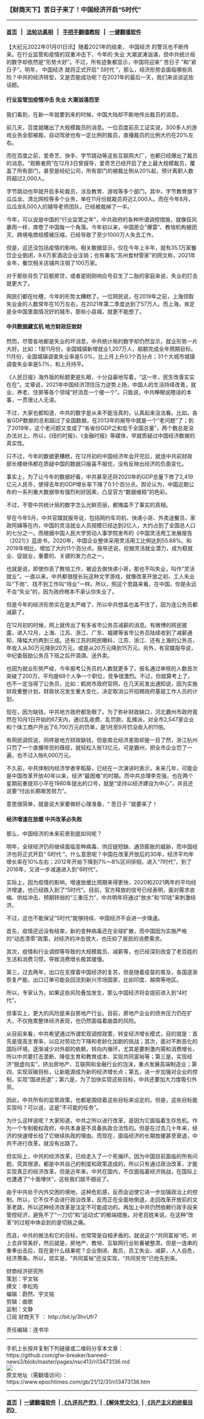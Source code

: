 ### 【财商天下】苦日子来了！中国经济开启“5时代”
------------------------

#### [首页](https://github.com/gfw-breaker/banned-news3/blob/master/README.md) &nbsp;&nbsp;|&nbsp;&nbsp; [法轮功真相](https://github.com/begood0513/basic/blob/master/README.md)  &nbsp;&nbsp;|&nbsp;&nbsp; [手把手翻墙教程](https://github.com/gfw-breaker/guides/wiki)  &nbsp;&nbsp;|&nbsp;&nbsp; [一键翻墙软件](https://github.com/gfw-breaker/nogfw/blob/master/README.md)  



<div><p>
 【大纪元2022年01月01日讯】随着2021年的结束，
 <ok href="https://www.epochtimes.com/gb/tag/%E4%B8%AD%E5%9B%BD%E7%BB%8F%E6%B5%8E.html">
  中国经济
 </ok>
 的警讯也不断传来。在行业监管和疫情的双重冲击下，今年的
 <ok href="https://www.epochtimes.com/gb/tag/%E5%A4%B1%E4%B8%9A.html">
  失业
 </ok>
 大潮波涛汹涌，但中共统计局的数字却依然是“形势大好”。不过，所有迹象都显示，中国将迎来“
 <ok href="https://www.epochtimes.com/gb/tag/%E8%8B%A6%E6%97%A5%E5%AD%90.html">
  苦日子
 </ok>
 ”和“紧日子”。明年，
 <ok href="https://www.epochtimes.com/gb/tag/%E4%B8%AD%E5%9B%BD%E7%BB%8F%E6%B5%8E.html">
  中国经济
 </ok>
 就将正式开启“
 <ok href="https://www.epochtimes.com/gb/tag/5%E6%97%B6%E4%BB%A3.html">
  5时代
 </ok>
 ”，那么，经济形势会面临哪些风险？中共的经济转型，又是否能成功呢？在2021年的最后一天，我们来谈谈这些话题。
</p>
<p>
</p>
<h4>
 行业监管加疫情冲击
 <ok href="https://www.epochtimes.com/gb/tag/%E5%A4%B1%E4%B8%9A.html">
  失业
 </ok>
 大潮汹涌而至
</h4>
<p>
 我们看到，在新一年就要到来的时候，中国大陆却不断地传出裁员的消息。
</p>
<p>
 前几天，百度就曝出了大规模裁员的消息。一位百度前员工证实说，300多人的游戏业务全部被裁，自动驾驶也有一定比例的裁员，直播裁员的比例大约在20%左右。
</p>
<p>
 而在百度之前，爱奇艺、快手、字节跳动等这些互联网大厂，也都已经爆出了裁员的消息。“观察者网”在12月3日曾报导，爱奇艺已经开启了史上最大规模裁员，覆盖了所有部门，甚至是经纪公司，所有部门的被裁比例从20%起，预计离职人数将超过2,000人。
</p>
<p>
 字节跳动也早就开启多轮裁员，涉及教育、游戏等多个部门。其中，字节教育旗下瓜瓜龙、清北网校等多个业务，单在11月份就裁员将近2,000人。而在今年8月，瓜瓜龙8,000人的辅导老师团队，已经被裁掉了一半。
</p>
<p>
 今年，可以说是中国的“行业监管之年”，中共政府的各种所谓调控措施，就像狂风暴雨一样，席卷了中国每一个角落。今年初以来，中国房企“爆雷”、教培机构被团灭、跨境电商规模被压缩，已经导致了至少1000万人失去工作。
</p>
<p>
 但是，这还没包括疫情的影响，相关数据显示，仅在今年上半年，就有35.1万家餐饮企业倒闭，9.6万家酒店企业注销；也有署名“苏州食材管家”的网文称，2021年全年，餐饮相关店铺共注销了100万家。
</p>
<p>
 对于那些背负了巨额房贷，或者是刚刚响应号召生了二胎的家庭来说，失业的打击就更大了。
</p>
<p>
 网民们都在吐槽，今年的形势太糟糕了。一位网民说，在2019年之前，上海领取失业金的人数常年在10万左右，在2021年第二季度达到了57万人。而上海，肯定是全中国里面情况好的城市，那些小县城，就更不能想了。
</p>
<h4>
 中共数据藏玄机 地方财政狂敛财
</h4>
<p>
 然而，尽管各地都是失业的坏消息，中共统计局的数字却仍然显示，就业形势一片大好。比如：1至11月份，全国城镇新增就业1,207万人，超额完成全年预期目标。11月份，全国城镇调查失业率是5.0%，比上月上升0.1个百分点；31个大城市城镇调查失业率是5.1%，和上月持平。
</p>
<p>
 《人民日报》海外版的标题更是扎眼，十分自豪地写着，“这一年，民生改善实实在在”。文章说，2021年中国经济顶住压力逆势上扬，中国人的生活持续改善，就业、养老、住房等各个领域“好消息一个接一个”。只能说，中共睁眼说瞎话的本事，一贯很让人无语。
</p>
<p>
 不过，大家也都知道，中共的数字是从来不能当真的，认真起来没法看。比如，各省GDP数据的总和超过了全国数据，在2013年的报导中就是一个“老问题”了；到了2019年，这个老问题又变成了“各省份GDP之和低于全国总量”，两个数总是没办法对上。所以，《纽约时报》、《金融时报》等媒体，早就质疑过中国经济数据的真实性。
</p>
<p>
 只不过，今年的数据更糟糕，在12月初的中国经济年会开完后，就连中共前财政部长楼继伟都在质疑中国的数据只报喜不报忧，没有反映出经济的负面变化。
</p>
<p>
 事实上，为了让今年的数据好看，中共甚至还将2020年的GDP总量下修了2,419亿元人民币，使得去年的GDP增长率下降了0.1个百分点。舆论认为，中国近期公布的一系列重大数据带有强烈利好因素，凸显官方“数据维稳”的色彩。
</p>
<p>
 不过，不管中共统计局的数字怎么光鲜亮丽，都掩盖不了事实的真相。
</p>
<p>
 早在今年5月，中共官媒就报导说，包括网约车司机、快递小哥、外卖送餐员、家政阿姨等在内，中国的灵活就业人员规模已经达到2亿人，大约占到了全国总人口的七分之一。而根据中国人民大学劳动人事学院发布的《中国灵活用工发展报告（2021）》蓝皮书，2020年，中国企业整体采用灵活用工比例达到55.68%。和2019年相比，增加了大约11个百分点。报导还说，挖掘灵活就业潜力，成为稳就业、促就业，重要的、关键的发力点之一。
</p>
<p>
 也就是说，即使你丢了教培工作，被迫去做快递小哥，那也不叫失业，叫作“灵活就业”。一直以来，中共都很擅长玩这种文字游戏，就像改革开放之初，工人失业叫“下岗”、找不到工作叫“待业”一样。所以，照这个思路来看，在中国，你是永远不会“失业”的，因为政府根本不承认你失业了。
</p>
<p>
 但是今年的经济形势实在是太严峻了，所以中共想盖也盖不住了，因为连公务员都减薪了。
</p>
<p>
 在12月初的时候，网上就传出了有多省市公务员减薪的消息。有微博的网民披露，进入12月，上海、江苏、浙江、广东、福建等省市公务员陆续收到了减薪通知，降幅大约两到三成。还有江苏的网民曝料，江苏、浙江、还有上海的公务员，年收入从30万元降到20万元，或是从20万元降到15万元。另外，有官媒报导说，中纪委鼓励公务员下班之后开滴滴、送外卖。
</p>
<p>
 也因为就业形势严峻，今年报考公务员的人数就更多了，报名通过审核的人数首次突破了200万，平均是68个人争一个职位，竞争很激烈。不过，你就算考上了，也不一定当得了公务员，比如：鹤岗市政府官网，在几天前发出通知说，因为实施财政重整计划，财政状况发生重大变化，决定取消公开招聘政府基层工作人员的计划。
</p>
<p>
 现在，因为缺钱，中共地方政府都急眼了。为了弥补财政缺口，河北霸州市政府竟然在10月1日开始的67天内，通过乱收费、乱罚款、乱摊派，对全市2,547家企业和个体工商户开出了6,700万元的罚单，是1月至9月罚没收入的11倍。
</p>
<p>
 有网民调侃说，同样是地方财政缺钱，但是南北经济差距却是一目了然，浙江杭州只罚了一个直播带货的薇娅，就轻松入账13亿元，可是霸州，把全市企业罚了一遍，也不过入账6,000万元。
</p>
<p>
 不久前，中共体制内经济学者李稻葵，已经在一次演讲时表示，未来几年，可能会是中国改革开放40年以来，经济“最困难”的时期。而中共总理李克强，也在两个星期前重提邓小平在1980年提出的口号，就是“坚持以经济建设为中心”，并且还说要“付出长期艰苦努力”。
</p>
<p>
 意思很简单，就是说大家要做好心理准备，“
 <ok href="https://www.epochtimes.com/gb/tag/%E8%8B%A6%E6%97%A5%E5%AD%90.html">
  苦日子
 </ok>
 ”就要来了！
</p>
<h4>
 经济增速在放缓 中共改革必失败
</h4>
<p>
 那么，中国经济的未来前景到底如何呢？
</p>
<p>
 明年，全球经济仍将继续面临变种病毒、供应链短缺、通货膨胀的威胁，而中国经济也将正式开启“
 <ok href="https://www.epochtimes.com/gb/tag/5%E6%97%B6%E4%BB%A3.html">
  5时代
 </ok>
 ”。什么意思呢？中国在改革开放后的30年，经济平均年增长率在10%左右；2012年开始下降到7%～8%区间徘徊，进入“7时代”，到了2016年，又进一步减速进入到“6时代”。
</p>
<p>
 实际上，因为疫情的影响，增速放缓比预期来得更快，2020和2021两年的平均经济增速，也已经跌入到了“5时代”。目前，官方释放的信号已经表明，面对需求收缩、供给冲击、预期转弱的“三重压力”，中共明年将通过“放水”和“印钱”来刺激经济。
</p>
<p>
 不过，这也不能保证“5时代”能够持续、中国经济不会进一步降速。
</p>
<p>
 首先，疫情还远没有结束，新的变种病毒还在全球扩散，而中国因为实施严格的“动态清零”政策，对经济的冲击很大，也压抑了居民的消费需求。
</p>
<p>
 其次，疫情和行业调控等导致的大规模裁员、减薪等，也已经深刻改变了老百姓的生活和消费习惯，导致消费增长极其缓慢。
</p>
<p>
 第三，过去两年，出口在支撑着中国经济的复苏，但是随着疫苗的普及，各国逐渐恢复产能，出口订单可能会回流到新兴市场国家，比如印度、越南等地区。
</p>
<p>
 所以，专家认为，如果这些风险叠加发生，那么中国经济将会提前进入到“4时代”。
</p>
<p>
 但事实上，更大的风险是来自房地产行业。目前，房地产企业的债务压力仍在扩大，不仅拖累整体经济表现，也仍然面临着崩盘的风险。
</p>
<p>
 从目前来看，中共希望通过所谓宏观调控政策，转变经济增长模式，目的就是：首先是提高生育率，以应对劳动力下降和老龄化加剧的挑战；其次，面对不断恶化的国际环境，逐渐减少对外部的依赖，转向内循环，尤其是要刺激内需和消费增长，所以中共要打击垄断、降低生育和教育成本、实现共同富裕等；第三是，实现经济“脱虚向实”，挤出房地产、互联网和金融行业的泡沫，重点发展高端制造业；第四，实现双碳目标，让新能源成为新的经济增长点；第五，进一步加强对企业的控制，实现“国进民退”；第六是，为了加快实现这些目标，中共还要加大力度吸引外资。
</p>
<p>
 因此，中共所有的监管政策，也都是围绕着这些目标来设定的。但是，这些目标能实现吗？可以说，这是“不可能的任务”。
</p>
<p>
 为什么这样说呢？大家知道，中共之所以进行改革，是因为它面临着生存危机。作为一个专制极权政府，中共本身是不具备执政合法性的。但是在过去几十年来，经济的快速增长给了它继续执政的理由。而现在，面临经济的长期放缓甚至衰退，中共不进行改革，就没有出路了。
</p>
<p>
 但实际上，中共的经济改革，已经走入了一个死循环。因为中国目前面临的所有问题，究其根源，都是中共自己的制度和政策造成的，所以只有通过政治改革，才能实现真正的经济改革。但是近年来，中共在国内，不仅面临着经济挑战，在国际上也遭遇了“十面埋伏”，这些我们就不细说了。
</p>
<p>
 由于中共处于内外交困的境地，这种危机感，反而会迫使它进一步加强政治上的控制，所以，它不仅不会进行政治改革，反而正在全面地倒退，走回改革开放前的文革老路，所以这种经济改革是注定不可能成功的。再加上中共仍然依赖行政手段来管控经济，避免不了“一刀切”和“运动式”的极端措施，对老百姓来说，在这种“改革”的过程中体会到的是切肤之痛。
</p>
<p>
 而且，中共的做法和它的目标，也常常是自相矛盾的。就说这个“共同富裕”吧，听上去非常美好，然后就是，房地产、教培、互联网行业轮番被整肃。但是一连串的重拳出击后，现在是什么结果呢？企业倒闭、裁员，员工失业、减薪，人人自危，经济萧条。所以，现实是，“共同富裕”还没实现，“共同贫穷”已抢先到来。
</p>
<p>
 财商经济研究所
 <br/>
 策划：宇文铭
 <br/>
 撰文：李松筠
 <br/>
 编辑：蔚然、宇文铭
 <br/>
 剪辑：曲歌
 <br/>
 监制：文静
 <br/>
 订阅
 <ok href="https://www.epochtimes.com/gb/tag/%E8%B4%A2%E5%95%86%E5%A4%A9%E4%B8%8B.html">
  财商天下
 </ok>
 ：
 <ok href="http://bit.ly/3hvUfr7">
  http://bit.ly/3hvUfr7
 </ok>
</p>
<p>
 责任编辑：连书华
</p>
</div>
<hr/>
手机上长按并复制下列链接或二维码分享本文章：<br/>
https://github.com/gfw-breaker/banned-news3/blob/master/pages/nsc413/n13473136.md <br/>
<a href='https://github.com/gfw-breaker/banned-news3/blob/master/pages/nsc413/n13473136.md'><img src='https://github.com/gfw-breaker/banned-news3/blob/master/pages/nsc413/n13473136.md.png'/></a> <br/>
原文地址（需翻墙访问）：https://www.epochtimes.com/gb/21/12/31/n13473136.htm


------------------------
#### [首页](https://github.com/gfw-breaker/banned-news3/blob/master/README.md) &nbsp;|&nbsp; [一键翻墙软件](https://github.com/gfw-breaker/nogfw/blob/master/README.md) &nbsp;| [《九评共产党》](https://github.com/gfw-breaker/9ping.md/blob/master/README.md#九评之一评共产党是什么) | [《解体党文化》](https://github.com/gfw-breaker/jtdwh.md/blob/master/README.md) | [《共产主义的终极目的》](https://github.com/gfw-breaker/gczydzjmd.md/blob/master/README.md)


<img src='http://gfw-breaker.win/banned-news3/pages/nsc413/n13473136.md' width='0px' height='0px'/>